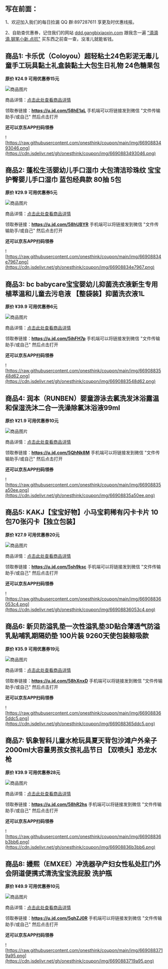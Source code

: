 ## 写在前面：

1、欢迎加入我们的每日捡漏 QQ 群:897287611 享更及时优惠线报。

2、自助查优惠券，记住我们的网站 [ddd.gangbixiaoxin.com](https://ddd.gangbixiaoxin.com) 跟我念一遍 ["滴滴滴.钢笔小新.点抗"](https://ddd.gangbixiaoxin.com) 买东西之前查一查，没准儿就能省钱。

## 商品1: 卡乐优（Coloyou）超轻粘土24色彩泥无毒儿童手工玩具黏土礼盒装黏土大包生日礼物 24色糖果包

**原价 ¥24.9 可用优惠券15元**

![商品图片](http://img14.360buyimg.com/n1/jfs/t1/100455/27/42439/75602/64deed8eF6b512fb2/04e2edb17076d81d.jpg)

商品详情：[点击此处查看商品详情](https://union-click.jd.com/jdc?e=1003156031&amp;p=JF8BAdkJK1olXwIDVFpVD0kVC18IGlocXwILUlhYCUoTBV9MRANLAjZbERscSkAJHTRQRA1CCVkdDwtCWhVLHTdNTwcKBENeCVAfUg8bRBNrWitLWHsCUj9YS0xXfglObhJSIWRyOlxbCiBrejpsTQtPOGBpB1k9fFxXDxtxaz5sLm1BIjcPbD9kZCt_YglNOWVQEj4vUiJ1Sg9ObS5lDmFYKBc-aktnYSZsWztnAH9gHSobfxNzZRt7UgxhJGJmIy1dTDx-fwpzfCcTOE5hIjkCViNFZRBxbAFqHXJdJDc9UihJdDBacixmFFp0NiY5f0pnBRlqYwh1KVNHIycLaDxfYCh8cgl3JGVlEypfYCtsY3sKbk8XKDZAUgc5dxZFRgoOTyBQGW4DLC4Fd0tnD2M4GmsWXAYFXVhaDkISM18IG2tUMwECVlxZCHsWM28OGFoTWA8DU1hcAEMnA2cPK4y45dOI5YvVsZ-Ji7ixvI6c4dKc3G5tOEgnA24JGVsRWgcAVG5tCEgnAF9WdVpGWgNWVVwNZhZfW25AU1hcMwEKXF9dD0IXM20JGlkXbTYyEyI-STtJBhIIHToQHgFCKTgbfQJQfw14dVkTX21-LQs5XhtNZgljSFx1KTYCZA)

领取券链接：**https://u.jd.com/58hE1aL** 手机端可以将链接发到微信 "文件传输助手/或自己" 然后点击打开

**还可以京东APP扫码领券**

![https://raw.githubusercontent.com/onesthink/coupon/main/img/6690883493046.png](https://cdn.jsdelivr.net/gh/onesthink/coupon/img/6690883493046.png)

## 商品2: 蓬松生活婴幼儿手口湿巾 大包清洁珍珠纹 宝宝护臀婴儿手口湿巾 蓝包经典款 80抽 5包

**原价 ¥29.9 可用优惠券5元**

![商品图片](http://img14.360buyimg.com/n1/jfs/t1/217916/23/41324/68356/664c5fa2F02cb211d/739642be422484c2.jpg)

商品详情：[点击此处查看商品详情](https://union-click.jd.com/jdc?e=1003156031&amp;p=JF8BAd0JK1olXwMKU19aC04UBF8IGlsUXQ4CVVdeCUISCl9MRANLAjZbERscSkAJHTRQRA1CCVkdDwtCWhVLHTdNTwcKBENeCVAfUg8beyt1bzJ8IXMHHRZec0J-fBVgbVodWWBgOlxYCRRTfzxYZj5xIkdSFSMrD1xXDxtxazliLmVdICctWzxOZDN_cg1NOWJyEig_Uih1Sj1ObwBlOWFbEhc9ekthYSZoWy13AHZgHRgbfBRnaht7TgxhJGJmIy0iVzwVewlzfCcTOE5hIjkCViNFZRNtbwJ1SQV1NycPbSgWaCxoRCd8PmV6Uz5feBh3dwxUbFlAJHJhMwEpejRnYA1rXC98D2R7JxcYfxRjZRRoD1lgSQR3ZFovVRBlSjpDez5NWFNRFF4UXg8RdR8EF2sUbQUDVFlUDkwRCmo4K1sVbUdsVF9ZCEsXBGo4GmsVWwUDUltUCUweB24JK1sdWjbV-eaIgvrCi9bchdPC5KHX3eKJlsMnM18LK1sUXAQCUFlcCksnM28LK1glA2gDB1heXEhAAgFVUwMUFU0GCTBaAEMeB2gIGGsXXAcAVm5tODNTfhthcidgWE9KVyVUYTRtaxkJE19zP2gAUV8CTDdEUxJtfyRUDUd_IlltCHs)

领取券链接：**https://u.jd.com/58hUBYR** 手机端可以将链接发到微信 "文件传输助手/或自己" 然后点击打开

**还可以京东APP扫码领券**

![https://raw.githubusercontent.com/onesthink/coupon/main/img/66908834e7967.png](https://cdn.jsdelivr.net/gh/onesthink/coupon/img/66908834e7967.png)

## 商品3: bc babycare宝宝婴幼儿抑菌洗衣液新生专用植萃温和儿童去污皂液 【整袋装】抑菌洗衣液1L

**原价 ¥39.9 可用优惠券6元**

![商品图片](http://img14.360buyimg.com/n1/jfs/t1/183820/26/39444/48876/668b806eF5bc8a3e3/50df054d3df830c9.jpg)

商品详情：[点击此处查看商品详情](https://union-click.jd.com/jdc?e=1003156031&amp;p=JF8BAdkJK1olXwIDVFldD08WAF8IGlodXwcBU1ZfDUkSBV9MRANLAjZbERscSkAJHTRQRA1CCVkdDwtCWhVLHTdNTwcKBENeCVAfUg8bAxVVRVJpP09mUwxfTypuQT16QlhzLXpBOlw4YAhtAjVsSxBJPkRGE1kPd1xXDxtxaz5sPm1GIFw1WDxedCp_cglNOWJQEikVVTt1Sj1ObS5lO2FbLBcpektlYSZ8WyxnB2BgVSIbfANocQxSaAxhJGJRIC0UVzwVVT9zfCcTOE5hIjkCViNFZRNbbygUW2VgLD4pe0tUdw10cixhNQ5iLQMqcS90QRhhST92B3lGNFwqfjxfYCh8cj9xKk9hEyoCWiJsY3sKbk8XKDZ0SgINey4QfA1rYVgUAF9dIhleQRZBD2M4GmsWXAYFXVhaDkISM18IG2tUMwAEXFpaDHsWM28OGFoTWA8DU1ZbDUsnA2cPK4y45dOI5YvVsZ-Ji7ixvI6c4dKc3G5tOEgnA24JGVsRWgcAVG5tCEgnAF9WdVpGWw4HXQ5YZhZfW25DGl4VMwEKXF9ZAEsSM20JGlkXbTYyVCQAVkJrYSZsHAkXGmd7FgwvUUhxcxNLdVlwNUV4VQQ5WABLYC1MXFxHIjYCZA)

领取券链接：**https://u.jd.com/5ihFH7p** 手机端可以将链接发到微信 "文件传输助手/或自己" 然后点击打开

**还可以京东APP扫码领券**

![https://raw.githubusercontent.com/onesthink/coupon/main/img/6690883548d62.png](https://cdn.jsdelivr.net/gh/onesthink/coupon/img/6690883548d62.png)

## 商品4: 润本（RUNBEN）婴童游泳去氯洗发沐浴露温和保湿洗沐二合一洗澡除氯沐浴液99ml

**原价 ¥21.9 可用优惠券10元**

![商品图片](http://img14.360buyimg.com/n1/jfs/t1/239169/17/8961/97859/664abef5Fc27c3ce8/74a28f8b8a3549da.jpg)

商品详情：[点击此处查看商品详情](https://union-click.jd.com/jdc?e=1003156031&amp;p=JF8BAbUJK1olXwIDVFlZD0wRB18IGloUXAADVVheDEknRzBQRQQlBENHFRxWFlVMWzBeTA9KQl1XSwwDVFVPRjtUBAJQAVsMFgQZBBNyZyxuZCNvA2R3VyEkcTtuACgKeBkUD2gAAQlYbQBVWTxqeglLJFl3CgFKSEdjeh9tbChyHHJrJDoqUThSexpseDlPKQR2JlcNahIWRwx9YzJ3XHpJICxUWy9kc21-eVJzP1xqUSo0bzlsYAxLbTJxPX9hNwArfDxKVhZJWDhsOm1gMyEBcDJjZhtrYB5hX1BmIwcIX3t3WAZBTzx8PWNDMlpDTA1sdTpBbw1TUQoyVW5eCUsQCmkPHVIQbTYCVG4fZpyQlLilhoO1x9CM8YfYgZy-obmgl4Ku3zYDZF5bC0oRBmkBHloQVQYyVFZaOJy6u7qCqo6d5NKc3Inkr56ev7uWk2slbQUyVF9cCksTBG4KG2slXQUyV24DZkpEBWwKHAxAM1tKDF8ZCkIXbWgAE1sXWQYDZFxcCUkVM184Qz5xHmB9LCQDaj4UfBZxayIWGgRhFl8PZklCVGptUBlPDmRjBgAkVz5JXF8IKw)

领取券链接：**https://u.jd.com/5QhNk8M** 手机端可以将链接发到微信 "文件传输助手/或自己" 然后点击打开

**还可以京东APP扫码领券**

![https://raw.githubusercontent.com/onesthink/coupon/main/img/66908835a50ee.png](https://cdn.jsdelivr.net/gh/onesthink/coupon/img/66908835a50ee.png)

## 商品5: KAKJ【宝宝好物】小马宝莉稀有闪卡卡片 10包70张闪卡【独立包装】

**原价 ¥27.9 可用优惠券20元**

![商品图片](http://img14.360buyimg.com/n1/jfs/t1/11824/14/20655/139638/668bbddcF00f5e652/39ae04e18a6cd928.jpg)

商品详情：[点击此处查看商品详情](https://union-click.jd.com/jdc?e=1003156031&amp;p=JF8BAd8JK1olXwMLXFlUDEgUBF8IGlsUVA4LUFtcD0oTBF9MRANLAjZbERscSkAJHTRQRA1CCVkdDwtCWhVLHTdNTwcKBENeCVAfUg8bQx8Ley4XJwdiFx1cTChlahpqf1hPWgdnOlwfXRhnQD0LTBJBB35DPDsfVVxXDxtxazliLgZdIjc5YTxkfCt_YjNNOWJqEj0VVTl1AhNOby5lDWFbBhcpakpEYW58Wzh3AHZgHSYbfjJwcw9RUgxhJGJRIC0iVDxIVQhzfCcTOE5hIjkCViNFZRB4b1pmGWZKKD4qUSsQdA1wcjtxLRIBIygkazJjdx8cGCxiBX11IxclAD9uZB9_QzhSKW9QPScuaw9hejVYYDsBX3MWVittU0pkY2lsUllwG3hcU1hZb0MfACkLXVcZbQcyV19dD0IRBGkBHmslXQYyFTBdDkwTAWcBHGsUbQYEV19bDUIWBWsIGVIlXQ4FZInwsJ6dsrqAoo-L1dG784vUtJ-Ji184K1glXQcDVl5ZD0oVA184G1glXjZcOl8OAEsUC2kKdQZdBQdJUQ5dZkwfCmkJHF4QbQQDVVxfOHsnQx8Ley4XJwdiFx1cTChlahpqf1hPWgdnOlwfXRhnQD0LTBJBB35DPDsfVXsXMw)

领取券链接：**https://u.jd.com/5sh9ksc** 手机端可以将链接发到微信 "文件传输助手/或自己" 然后点击打开

**还可以京东APP扫码领券**

![https://raw.githubusercontent.com/onesthink/coupon/main/img/66908836053c4.png](https://cdn.jsdelivr.net/gh/onesthink/coupon/img/66908836053c4.png)

## 商品6: 新贝防溢乳垫一次性溢乳垫3D贴合薄透气防溢乳贴哺乳期隔奶垫 100片装 9260天使包装鲸吸款

**原价 ¥35.9 可用优惠券19元**

![商品图片](http://img14.360buyimg.com/n1/jfs/t1/175227/31/40587/120063/663ded76F28312503/b6a12c739c364f3b.jpg)

商品详情：[点击此处查看商品详情](https://union-click.jd.com/jdc?e=1003156031&amp;p=JF8BAd8JK1olXwIDV1taAEkfAl8IGlodXQYCUFdbD0gQB19MRANLAjZbERscSkAJHTRQRA1CCVkdDwtCWhVLHTdNTwcKBENeCVAfUg8bRRZ-bjAcXHhKADdVXkxIVyxBSxxIJHZ5OlwNSkJuShVtWyBIA3NnNCA0DFxXDxtxaz5sPmVFICc5Wz9efC1_GT9NOWVEEigvUi51Sm5OexBlNGFbLBcqQEtuYSZoWy9dAHRgVSIbazJnZxZrYAxhJGJRIAcuVD9uZw9zfCcTOE5hIjkCViNFZRNYbAJhSQV1Iiw1aDx0Z3sLbDh8LW92IDUBfiljZRh8SVJhNFBmNDoiTT9uWhZ8eThSKX9mNCoEdwpgXBtoYDsBX3MWVittflF0WywSEyV2XVZwAzweezRhZTFPe1cZbQcyV19dD0IRBGkBHmslXQYyFTBdCUoXCmwNGGsUbQYEV19bDUIWBWcJE1wlXQ4FZInwsJ6dsrqAoo-L1dG784vUtJ-Ji184K1glXQcDVl5ZD0oVA184G1glXjZcOl8OD04QAz1ddQZdBQdJUg0UZkwfCmcNHVoRbQQDVVxfOHsnRRZ-bjAcXHhKADdVXkxIVyxBSxxIJHZ5OlwNSkJuShVtWyBIA3NnNCA0DHsXMw)

领取券链接：**https://u.jd.com/58hXnxD** 手机端可以将链接发到微信 "文件传输助手/或自己" 然后点击打开

**还可以京东APP扫码领券**

![https://raw.githubusercontent.com/onesthink/coupon/main/img/669088365ddc5.png](https://cdn.jsdelivr.net/gh/onesthink/coupon/img/669088365ddc5.png)

## 商品7: 钒象智科儿童水枪玩具夏天背包沙滩户外亲子2000ml大容量男孩女孩礼品节日 【双喷头】恐龙水枪

**原价 ¥39.9 可用优惠券28元**

![商品图片](http://img14.360buyimg.com/n1/jfs/t1/230515/21/21141/98917/66762b5eFf1114f12/3aa816e2c3924955.jpg)

商品详情：[点击此处查看商品详情](https://union-click.jd.com/jdc?e=1003156031&amp;p=JF8BAdMJK1olXwIDVFlbAE4RB18IGlsUWwIFUVdZDEgUBl9MRANLAjZbERscSkAJHTRQRA1CCVkdDwtCWhVLHTdNTwcKBENeCVAfUg8bQmdLRAdhNgJxPws8fz9AQh0NRT5wJFMKOlwJSz8fZWt2HyZDKHoBIh0lblxXDxtxazliLn1BI1w9Wz90cC18GTtNOWJQEj4FUiJ1ShtOeC5mJGFbPBc9UEpzYSZoWzhdB2VgVSIbfCl3aht8TgxhJGJRID0qSTx-UQtzfCcTOE5hIjkCViNFZRB4eBJpVGVKIA0qQSBLdQZ0ci9MDwB0NjY5axFkQhlheCx1PmILIDcPWD91YDN_cidGJHVXCCo0XhMnQCh7eT5pBEZhBzgqVxMQVzBQGiBiCwoOZF9tC0oXBGYOHF0cWDYyVF5tSSUXBmcMH14XVDYDZF5bC0oRBmYJElsdVAUyVFZaOJy6u7qCqo6d5NKc3Inkr56ev7uWk2slbQUyVF9cCksTBG4KG2slXQUyV24DZkpECmhcHFxFM1tKDF8WABEQbWgAHVwTWwALZFxcCUkVM184WlNWAlp2P1ouYx52dBtfWikQA2NnLQtVZklDQBsAfV9rWXtUISJefghvZV8IKw)

领取券链接：**https://u.jd.com/58hR2hs** 手机端可以将链接发到微信 "文件传输助手/或自己" 然后点击打开

**还可以京东APP扫码领券**

![https://raw.githubusercontent.com/onesthink/coupon/main/img/66908836b3bb6.png](https://cdn.jsdelivr.net/gh/onesthink/coupon/img/66908836b3bb6.png)

## 商品8: 嫚熙（EMXEE）冲洗器孕产妇女性私处肛门外会阴道便携式清洗宝宝洗屁股 洗护瓶

**原价 ¥49.9 可用优惠券10元**

![商品图片](http://img14.360buyimg.com/n1/jfs/t1/246282/39/13040/51418/6682065fF4fe1dbe0/8d724dfd59106569.jpg)

商品详情：[点击此处查看商品详情](https://union-click.jd.com/jdc?e=1003156031&amp;p=JF8BAdkJK1olXwIDVFxVCkwUC18IGloXVQMCXVheCEkQAV9MRANLAjZbERscSkAJHTRQRA1CCVkdDwtCWhVLHTdNTwcKBENeCVAfUg8bdBt-bl0UJA5rNw4ocxVDZ2h8fBhJXlhpOlw6eyJjRWd3WVJFBHhjBzUUCFxXDxtxaz5iFE9CICcLbDxOYCp_GSdNOWUDEioFUi51AhtOewBlOWFbIBc-QEp1YW58WztnAHRgHQwbaDJnag9RUgxhJGJRID0-STxuUQ1zfCcTOE5hIjkCViNFZRB7bFpiHGZwNA09bBkRdQ1ocjtmXUViLS47fBFCXwxAcwt1LnleIwElbj9lYCh8cgl8JGVXCik0Wi1sY3sKbk8XKDZbNRYBVwNpWg1LXwh1PF5fL1pcfU9nD2M4GmsWXAYFXVhaDkISM18IG2tUMwYKXVpVCnsWM28OGFoTWA8DXVxbDk4nA2cPK4y45dOI5YvVsZ-Ji7ixvI6c4dKc3G5tOEgnA24JGVsRWgcAVG5tCEgnAF9WdVpGWwVWVwleZhZfW25DSxJTMwEKXFhUAE4RM20JGlkXbTYyIyorfU0WemdheAtgJlhWMFkpbwhLADFjdVlyLm92ElYiSkJHWhFpSDBcXTYCZA)

领取券链接：**https://u.jd.com/5qhZJ0R** 手机端可以将链接发到微信 "文件传输助手/或自己" 然后点击打开

**还可以京东APP扫码领券**

![https://raw.githubusercontent.com/onesthink/coupon/main/img/6690883719a95.png](https://cdn.jsdelivr.net/gh/onesthink/coupon/img/6690883719a95.png)

